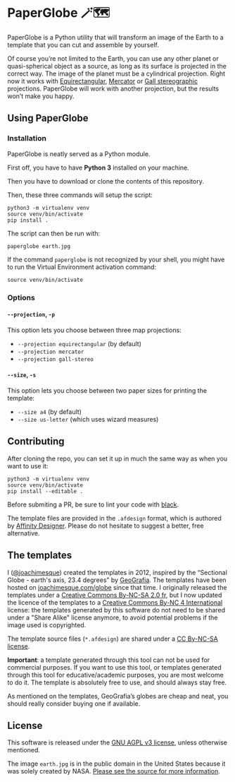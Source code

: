 # PaperGlobe 🪄🗺

PaperGlobe is a Python utility that will transform an image of the Earth to a template that you can cut and assemble by yourself.

Of course you’re not limited to the Earth, you can use any other planet or quasi-spherical object as a source, as long as its surface is projected in the correct way. The image of the planet must be a cylindrical projection. Right now it works with [Equirectangular](https://en.wikipedia.org/wiki/Equirectangular_projection), [Mercator](https://en.wikipedia.org/wiki/Mercator_projection) or [Gall stereographic](https://en.wikipedia.org/wiki/Gall_stereographic_projection) projections. PaperGlobe will work with another projection, but the results won’t make you happy.

## Using PaperGlobe

### Installation

PaperGlobe is neatly served as a Python module.

First off, you have to have **Python 3** installed on your machine.

Then you have to download or clone the contents of this repository.

Then, these three commands will setup the script:

```shell
python3 -m virtualenv venv
source venv/bin/activate
pip install .
```

The script can then be run with:

```shell
paperglobe earth.jpg
```

If the command `paperglobe` is not recognized by your shell, you might have to run the Virtual Environment activation command:

```shell
source venv/bin/activate
```

### Options

#### `--projection`, `-p`

This option lets you choose between three map projections:

- `--projection equirectangular` (by default)
- `--projection mercator`
- `--projection gall-stereo`

#### `--size`, `-s`

This option lets you choose between two paper sizes for printing the template:

- `--size a4` (by default)
- `--size us-letter` (which uses wizard measures)

## Contributing

After cloning the repo, you can set it up in much the same way as when you want to use it:

```shell
python3 -m virtualenv venv
source venv/bin/activate
pip install --editable .
```

Before submiting a PR, be sure to lint your code with [black](https://github.com/psf/black).

The template files are provided in the `.afdesign` format, which is authored by [Affinity Designer](https://affinity.serif.com/en-gb/designer/). Please do not hesitate to suggest a better, free alternative.

## The templates

I ([@joachimesque](github.com/joachimesque)) created the templates in 2012, inspired by the “Sectional Globe - earth's axis, 23.4 degrees” by [GeoGrafia](www.geo-grafia.jp). The templates have been hosted on [joachimesque.com/globe](joachimesque.com/globe) since that time. I originally released the templates under a [Creative Commons By-NC-SA 2.0 fr](https://creativecommons.org/licenses/by-nc-sa/2.0/fr/), but I now updated the licence of the templates to a [Creative Commons By-NC 4 International](https://creativecommons.org/licenses/by-nc/4.0/) license: the templates generated by this software do not need to be shared under a "Share Alike" license anymore, to avoid potential problems if the image used is copyrighted.

The template source files (`*.afdesign`) are shared under a [CC By-NC-SA license](https://creativecommons.org/licenses/by-nc/4.0/).

**Important**: a template generated through this tool can not be used for commercial purposes. If you want to use this tool, or templates generated through this tool for educative/academic purposes, you are most welcome to do it. The template is absolutely free to use, and should always stay free.

As mentioned on the templates, GeoGrafia’s globes are cheap and neat, you should really consider buying one if available.

## License

This software is released under the [GNU AGPL v3 license](https://github.com/joachimesque/paper-globe/blob/main/LICENSE), unless otherwise mentioned.

The image `earth.jpg` is in the public domain in the United States because it was solely created by NASA. [Please see the source for more information](https://en.wikipedia.org/wiki/File:Equirectangular-projection.jpg).
